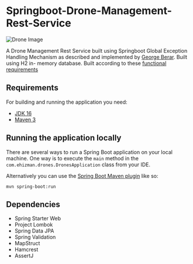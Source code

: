 # Springboot-Drone-Management-Rest-Service

![Drone Image](https://geospatialmedia.s3.amazonaws.com/wp-content/uploads/2019/07/UAVs-help2.jpg)

[//]: # ([![Build Status]&#40;https://travis-ci.org/codecentric/springboot-sample-app.svg?branch=master&#41;]&#40;https://travis-ci.org/codecentric/springboot-sample-app&#41;)
[//]: # ([![Coverage Status]&#40;https://coveralls.io/repos/github/codecentric/springboot-sample-app/badge.svg?branch=master&#41;]&#40;https://coveralls.io/github/codecentric/springboot-sample-app?branch=master&#41;)
[//]: # ([![License]&#40;http://img.shields.io/:license-apache-blue.svg&#41;]&#40;http://www.apache.org/licenses/LICENSE-2.0.html&#41;)

A Drone Management Rest Service built using Springboot Global Exception Handling Mechanism as described and implemented by [George Berar](https://medium.com/@georgeberar.contact/springboot-standardized-api-exception-handling-f31510861350).
Built using H2 in- memory database.
Built according to these [functional requirements](https://drive.google.com/file/d/11v2j2geymo6cPPHQl70Lhk8rIhHh0W0B/view?usp=sharing) 

## Requirements

For building and running the application you need:

- [JDK 16](https://www.oracle.com/java/technologies/javase/jdk16-archive-downloads.html)
- [Maven 3](https://maven.apache.org)

## Running the application locally

There are several ways to run a Spring Boot application on your local machine. One way is to execute the `main` method in the `com.ehizman.drones.DronesApplication` class from your IDE.

Alternatively you can use the [Spring Boot Maven plugin](https://docs.spring.io/spring-boot/docs/current/reference/html/build-tool-plugins-maven-plugin.html) like so:

```shell
mvn spring-boot:run
```

## Dependencies

- Spring Starter Web 
- Project Lombok
- Spring Data JPA
- Spring Validation
- MapStruct
- Hamcrest
- AssertJ

[//]: # (## Deploying the application to OpenShift)

[//]: # ()
[//]: # (The easiest way to deploy the sample application to OpenShift is to use the [OpenShift CLI]&#40;https://docs.openshift.org/latest/cli_reference/index.html&#41;:)

[//]: # ()
[//]: # (```shell)

[//]: # (oc new-app codecentric/springboot-maven3-centos~https://github.com/codecentric/springboot-sample-app)

[//]: # (```)

[//]: # (## Copyright)

[//]: # ()
[//]: # (Released under the Apache License 2.0. See the [LICENSE]&#40;https://github.com/codecentric/springboot-sample-app/blob/master/LICENSE&#41; file.)
